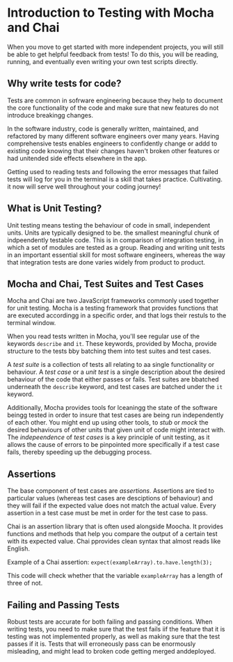 # Introduction to Testing with Mocha and Chai

When you move to get started with more independent projects, you will still be able to get helpful feedback from tests! To do this, you will be reading, running, and eventually even writing your own test scripts directly.

## Why write tests for code?

Tests are common in sofrware engineering because they help to document the core functionality of the code and make sure that new features do not introduce breakingg changes. 

In the software industry, code is generally written, maintained, and refactored by many different software engineers over many years. Having comprehensive tests enables engineers to confidently change or addd to existing code knowing that their changes haven't broken other features or had unitended side effects elsewhere in the app.

Getting used to reading tests and following the error messages that failed tests will log for you in the terminal is a skill that takes practice. Cultivating. it now will serve well throughout your coding journey!

## What is Unit Testing?

Unit testing means testing the behaviour of code in small, independent units. Units are typically designed to be. the smallest meaningful chunk of indpeendently testable code.  This is in comparison of integration testing, in which a set of modules are tested as a group. Reading and writing unit tests in an important essential skill for most software engineers, whereas the way that integration tests are done varies widely from product to product.

## Mocha and Chai, Test Suites and Test Cases

Mocha and Chai are two JavaScript frameworks commonly used together for unit testing. Mocha is a testing framework that provides functions that are executed accordingg in a specific order, and that logs their restuls to the terminal window. 

When you read tests written in Mocha, you'll see regular use of the keywords `describe` and `it`. These keywords, provided by Mocha, provide structure to the tests bby batching them into test suites and test cases. 

A *test suite* is a collection of tests all relating to aa single functionality or behaviour. A *test case* or a *unit test* is a single description about the desired behaviour of the code that either passes or fails. Test suites are bbatched underneath the `describe` keyword, and test cases are batched under the `it` keyword.

Additionally, Mocha provides tools for lceaningg the state of the software beingg tested in order to insure that test cases are being run independently of each other. You might end up using other tools, to *stub* or *mock* the desired behaviours of other units that given unit of code might interact with. The *indepeendence* of *test cases* is a key principle of unit testing, as it allows the cause of errors to be pinpointed more specifically if a test case fails, thereby speeding up the debugging process.

## Assertions

The base component of test cases are *assertions*. Assertions are tied to particular values (whereas test cases are desciptions of behaviour) and they will fail if the expected value does not match the actual value. Every assertion in a test case must be met in order for the test case to pass.

Chai is an assertion library that is often used alongside Moocha. It provides functions and methods that help you compare the output of a certain test with its expected value. Chai pprovides clean syntax that almost reads like English.

Example of a Chai assertion: `expect(exampleArray).to.have.length(3);`

This code will check whether that the variable `exampleArray` has a length of three of not.

## Failing and Passing Tests

Robust tests are accurate for both failing and passing conditions. When writing tests, you need to make sure that the test fails iif the feature that it is testing was not implemented properly, as well as making sure that the test passes if it is. Tests that will erroneously pass can be enormously misleading, and might lead to broken code getting merged anddeployed.
